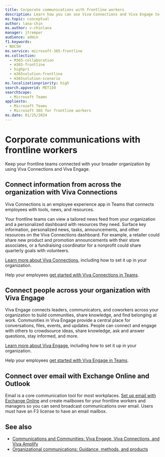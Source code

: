 ```yaml
---
title: Corporate communications with frontline workers
description: Learn how you can use Viva Connections and Viva Engage to connect your frontline team to your broader organization.
ms.topic: conceptual
author: lana-chin
ms.author: v-chinlana
manager: jtremper
audience: admin
f1.keywords:
- NOCSH
ms.service: microsoft-365-frontline
ms.collection:
  - M365-collaboration
  - m365-frontline
  - highpri
  - m365solution-frontline
  - m365solution-scenario
ms.localizationpriority: high
search.appverid: MET150
searchScope:
  - Microsoft Teams
appliesto: 
  - Microsoft Teams
  - Microsoft 365 for frontline workers
ms.date: 01/25/2024
---
```


# Corporate communications with frontline workers

Keep your frontline teams connected with your broader organization by using Viva Connections and Viva Engage. 

## Connect information from across the organization with Viva Connections

Viva Connections is an employee experience app in Teams that connects employees with tools, news, and resources.

Your frontline teams can view a tailored news feed from your organization and a personalized dashboard with resources they need. Surface key information, personalized news, tasks, announcements, and other resources on the Viva Connections dashboard. For example, a retailer could share new product and promotion announcements with their store associates, or a fundraising coordinator for a nonprofit could share quarterly goals with volunteers.

[Learn more about Viva Connections](/sharepoint/viva-connections-overview), including how to set it up in your organization.

Help your employees [get started with Viva Connections in Teams](https://support.microsoft.com/office/your-intranet-is-now-in-microsoft-teams-8b4e7f76-f305-49a9-b6d2-09378476f95b).

## Connect people across your organization with Viva Engage

Viva Engage connects leaders, communicators, and coworkers across your organization to build communities, share knowledge, and find belonging at work. Communities in Viva Engage provide a central place for conversations, files, events, and updates. People can connect and engage with others to crowdsource ideas, share knowledge, ask and answer questions, stay informed, and more.

[Learn more about Viva Engage](/viva/engage/overview), including how to set it up in your organization.

Help your employees [get started with Viva Engage in Teams](https://support.microsoft.com/topic/getting-started-with-microsoft-viva-engage-729f9fce-3aa6-4478-888c-a1543918c284).

## Connect over email with Exchange Online and Outlook

Email is a core communication tool for most workplaces. [Set up email with Exchange Online](flw-setup-microsoft-365.md#set-up-email-with-exchange-online) and create mailboxes for your frontline workers and managers so you can send broadcast communications over email. Users must have an F3 license to have an email mailbox.

## See also

- [Communications and Communities: Viva Engage, Viva Connections, and Viva Amplify](/viva/experience-connection)
- [Organizational communications: Guidance, methods, and products](/sharepoint/corporate-communications-overview)
